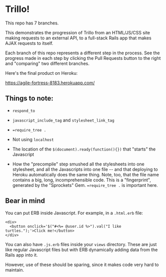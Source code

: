 # Trillo!

This repo has 7 branches.

This demonstrates the progression of Trillo from an HTML/JS/CSS site making requests to an external API, to a full-stack Rails app that makes AJAX requests to itself.

Each branch of this repo represents a different step in the process. See the progress made in each step by clicking the Pull Requests button to the right and "comparing" two different branches.

Here's the final product on Heroku:

https://agile-fortress-8183.herokuapp.com/

## Things to note:

- `respond_to`

- `javascript_include_tag` and `stylesheet_link_tag`

- `=require_tree .`

- Not using `localhost`

- The location of the `$(document).ready(function(){})` that "starts" the Javascript

- How the "precompile" step smushed all the stylesheets into one stylesheet, and all the Javascripts into one file -- and that deploying to Heroku automatically does the same thing. Note, too, that the file name contains a big, long, incomprehensible code. This is a "fingerprint", generated by the "Sprockets" Gem. `=require_tree .` is important here.

## Bear in mind

You can put ERB inside Javascript. For example, in a `.html.erb` file:

```
<div>
  <button onclick='$("#<%= @user.id %>").val("I like turtles.");'>Click me!</button>
</div>
```

You can also have `.js.erb` files inside your `views` directory. These are just like regular Javascript files but with ERB dynamically adding data from the Rails app into it.

However, use of these should be sparing, since it makes code very hard to maintain.
